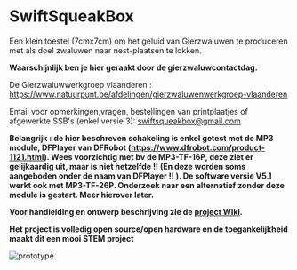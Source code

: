 # SwiftSqueakBox

Een klein toestel (7cmx7cm) om het geluid van Gierzwaluwen te produceren met als doel zwaluwen naar nest-plaatsen te lokken.

**Waarschijnlijk ben je hier geraakt door de gierzwaluwcontactdag.** 

De Gierzwaluwwerkgroep vlaanderen :
https://www.natuurpunt.be/afdelingen/gierzwaluwenwerkgroep-vlaanderen

Email voor opmerkingen,vragen, bestellingen van printplaatjes of afgewerkte SSB's (enkel versie 3): swiftsqueakbox@gmail.com

**Belangrijk : de hier beschreven schakeling is enkel getest met de MP3 module, DFPlayer van DFRobot (https://www.dfrobot.com/product-1121.html). Wees voorzichtig met bv de MP3-TF-16P, deze ziet er gelijkaardig uit, maar is niet hetzelfde !! (En deze worden soms aangeboden onder de naam van DFPlayer !! ).
De software versie V5.1 werkt ook met MP3-TF-26P. Onderzoek naar een alternatief zonder deze module is gestart. Meer hierover later.**  

**Voor handleiding en ontwerp beschrijving zie de [project Wiki](https://github.com/schoetec/SwiftSqueakBox/wiki).**
 
**Het project is volledig open source/open hardware en de toegankelijkheid maakt dit een mooi STEM project**  

![prototype](https://user-images.githubusercontent.com/119813734/208241390-5c42006b-d22e-4d99-bbef-7b326255b571.jpg)
